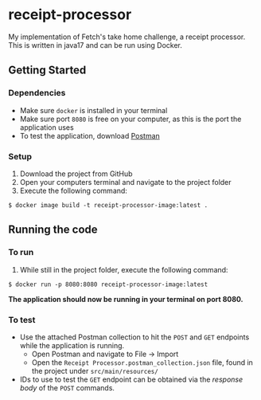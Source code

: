 # receipt-processor
My implementation of Fetch's take home challenge, a receipt processor.
This is written in java17 and can be run using Docker.
## Getting Started
### Dependencies
* Make sure `docker` is installed in your terminal
* Make sure port `8080` is free on your computer, as this is the port the application uses
* To test the application, download [Postman](https://www.postman.com/downloads/)
### Setup
1. Download the project from GitHub
2. Open your computers terminal and navigate to the project folder
3. Execute the following command:
```
$ docker image build -t receipt-processor-image:latest .
```
## Running the code
### To run
1. While still in the project folder, execute the following command:
```
$ docker run -p 8080:8080 receipt-processor-image:latest
```
**The application should now be running in your terminal on port 8080.**
### To test
* Use the attached Postman collection to hit the `POST` and `GET` endpoints while the application is running.
  * Open Postman and navigate to File -> Import
  * Open the `Receipt Processor.postman_collection.json` file, found in the project under `src/main/resources/`
* IDs to use to test the `GET` endpoint can be obtained via the _response body_ of the `POST` commands. 